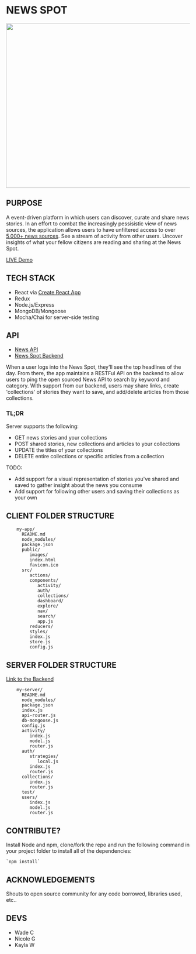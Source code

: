 # NEWS SPOT
<p align='center'>
    <img width='600' height='450'src='https://i.imgur.com/O8tRSSf.png'>	
</p>

## PURPOSE

A event-driven platform in which users can discover, curate and share news stories. In an effort to combat the increasingly pessisistic view of news sources, the application allows users to have unfiltered access to over [5,000+ news sources](https://newsapi.org/sources). See a stream of activity from other users. Uncover insights of what your fellow citizens are reading and sharing at the News Spot.



[LIVE Demo](#)


## TECH STACK
* React via [Create React App](https://github.com/facebookincubator/create-react-app)
* Redux
* Node.js/Express 
* MongoDB/Mongoose
* Mocha/Chai for server-side testing

## API
* [News API](https://newsapi.org/)
* [News Spot Backend](https://github.com/thinkful-cohort-16/server-news-app-capstone)

When a user logs into the News Spot, they'll see the top headlines of the day. From there, the app maintains a RESTFul API on the backend to allow users to ping the open sourced News API to search by keyword and category. With support from our backend, users may share links, create 'collections' of stories they want to save, and add/delete articles from those collections.


### TL;DR
Server supports the following: 

* GET news stories and your collections
* POST shared stories, new collections and articles to your collections
* UPDATE the titles of your collections
* DELETE entire collections or specific articles from a collection

TODO: 

* Add support for a visual representation of stories you've shared and saved to gather insight about the news you consume 
* Add support for following other users and saving their collections as your own

## CLIENT FOLDER STRUCTURE

```
    my-app/
      README.md
      node_modules/
      package.json
      public/
         images/
         index.html
         favicon.ico
      src/
         actions/
         components/
            activity/
            auth/
            collections/
            dashboard/
            explore/
            nav/
            search/
            app.js
         reducers/
         styles/
         index.js
         store.js
         config.js
```

## SERVER FOLDER STRUCTURE

[Link to the Backend](https://github.com/thinkful-cohort-16/server-news-app-capstone)

```
    my-server/
      README.md
      node_modules/
      package.json
      index.js
      api-router.js
      db-mongoose.js
      config.js
      activity/
         index.js
         model.js
         router.js
      auth/
         strategies/
            local.js
         index.js
         router.js
      collections/
         index.js
         router.js
      test/
      users/
         index.js
         model.js
         router.js
```

## CONTRIBUTE?

Install Node and npm, clone/fork the repo and run the following command in your project folder to install all of the dependencies:
    
    `npm install`

## ACKNOWLEDGEMENTS
Shouts to open source community for any code borrowed, libraries used, etc..

## DEVS 

* Wade C
* Nicole G
* Kayla W